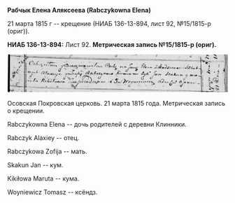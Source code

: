 **Рабчык Елена Аляксеева (Rabczykowna Elena)**

21 марта 1815 г -- крещение (НИАБ 136-13-894, лист 92, №15/1815-р
(ориг)).

**НИАБ 136-13-894:** Лист 92. **Метрическая запись №15/1815-р (ориг).**

![](./media/c95da22043452d9ce80012378d264e16cc84edb5.png)

Осовская Покровская церковь. 21 марта 1815 года. Метрическая запись о
крещении.

Rabczykowna Elena -- дочь родителей с деревни Клинники.

Rabczyk Alaxiey -- отец.

Rabczykowa Zofija -- мать.

Skakun Jan -- кум.

Kikiłowa Maruta -- кума.

Woyniewicz Tomasz -- ксёндз.
